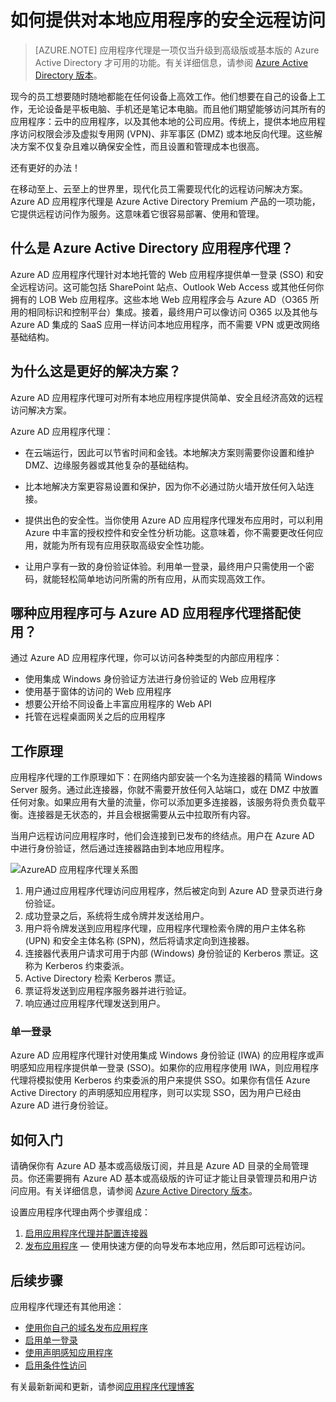 <properties
	pageTitle="如何提供对本地应用的安全远程访问"
	description="介绍如何使用 Azure AD 应用程序代理来提供对本地应用的安全远程访问。"
	services="active-directory"
	documentationCenter=""
	authors="kgremban"
	manager="stevenpo"
	editor=""/>

<tags
	ms.service="active-directory"
	ms.date="05/25/2016"
	wacn.date=""/>

# 如何提供对本地应用程序的安全远程访问

> [AZURE.NOTE] 应用程序代理是一项仅当升级到高级版或基本版的 Azure Active Directory 才可用的功能。有关详细信息，请参阅 [Azure Active Directory 版本](active-directory-editions.md)。

现今的员工想要随时随地都能在任何设备上高效工作。他们想要在自己的设备上工作，无论设备是平板电脑、手机还是笔记本电脑。而且他们期望能够访问其所有的应用程序：云中的应用程序，以及其他本地的公司应用。传统上，提供本地应用程序访问权限会涉及虚拟专用网 (VPN)、非军事区 (DMZ) 或本地反向代理。这些解决方案不仅复杂且难以确保安全性，而且设置和管理成本也很高。

还有更好的办法！

在移动至上、云至上的世界里，现代化员工需要现代化的远程访问解决方案。Azure AD 应用程序代理是 Azure Active Directory Premium 产品的一项功能，它提供远程访问作为服务。这意味着它很容易部署、使用和管理。

## 什么是 Azure Active Directory 应用程序代理？
Azure AD 应用程序代理针对本地托管的 Web 应用程序提供单一登录 (SSO) 和安全远程访问。这可能包括 SharePoint 站点、Outlook Web Access 或其他任何你拥有的 LOB Web 应用程序。这些本地 Web 应用程序会与 Azure AD（O365 所用的相同标识和控制平台）集成。接着，最终用户可以像访问 O365 以及其他与 Azure AD 集成的 SaaS 应用一样访问本地应用程序，而不需要 VPN 或更改网络基础结构。

## 为什么这是更好的解决方案？
Azure AD 应用程序代理可对所有本地应用程序提供简单、安全且经济高效的远程访问解决方案。

Azure AD 应用程序代理：

- 在云端运行，因此可以节省时间和金钱。本地解决方案则需要你设置和维护 DMZ、边缘服务器或其他复杂的基础结构。

- 比本地解决方案更容易设置和保护，因为你不必通过防火墙开放任何入站连接。

- 提供出色的安全性。当你使用 Azure AD 应用程序代理发布应用时，可以利用 Azure 中丰富的授权控件和安全性分析功能。这意味着，你不需要更改任何应用，就能为所有现有应用获取高级安全性功能。

- 让用户享有一致的身份验证体验。利用单一登录，最终用户只需使用一个密码，就能轻松简单地访问所需的所有应用，从而实现高效工作。

## 哪种应用程序可与 Azure AD 应用程序代理搭配使用？
通过 Azure AD 应用程序代理，你可以访问各种类型的内部应用程序：

- 使用集成 Windows 身份验证方法进行身份验证的 Web 应用程序
- 使用基于窗体的访问的 Web 应用程序
- 想要公开给不同设备上丰富应用程序的 Web API
- 托管在远程桌面网关之后的应用程序

## 工作原理
应用程序代理的工作原理如下：在网络内部安装一个名为连接器的精简 Windows Server 服务。通过此连接器，你就不需要开放任何入站端口，或在 DMZ 中放置任何对象。如果应用有大量的流量，你可以添加更多连接器，该服务将负责负载平衡。连接器是无状态的，并且会根据需要从云中拉取所有内容。

当用户远程访问应用程序时，他们会连接到已发布的终结点。用户在 Azure AD 中进行身份验证，然后通过连接器路由到本地应用程序。

 ![AzureAD 应用程序代理关系图](./media/active-directory-appssoaccess-whatis/azureappproxxy.png)

1. 用户通过应用程序代理访问应用程序，然后被定向到 Azure AD 登录页进行身份验证。
2. 成功登录之后，系统将生成令牌并发送给用户。
3. 用户将令牌发送到应用程序代理，应用程序代理检索令牌的用户主体名称 (UPN) 和安全主体名称 (SPN)，然后将请求定向到连接器。
4. 连接器代表用户请求可用于内部 (Windows) 身份验证的 Kerberos 票证。这称为 Kerberos 约束委派。
5. Active Directory 检索 Kerberos 票证。
6. 票证将发送到应用程序服务器并进行验证。
7. 响应通过应用程序代理发送到用户。

### 单一登录
Azure AD 应用程序代理针对使用集成 Windows 身份验证 (IWA) 的应用程序或声明感知应用程序提供单一登录 (SSO)。如果你的应用程序使用 IWA，则应用程序代理将模拟使用 Kerberos 约束委派的用户来提供 SSO。如果你有信任 Azure Active Directory 的声明感知应用程序，则可以实现 SSO，因为用户已经由 Azure AD 进行身份验证。

## 如何入门
请确保你有 Azure AD 基本或高级版订阅，并且是 Azure AD 目录的全局管理员。你还需要拥有 Azure AD 基本或高级版的许可证才能让目录管理员和用户访问应用。有关详细信息，请参阅 [Azure Active Directory 版本](active-directory-editions.md)。

设置应用程序代理由两个步骤组成：

1. [启用应用程序代理并配置连接器](active-directory-application-proxy-enable.md)
2. [发布应用程序](active-directory-application-proxy-publish.md) — 使用快速方便的向导发布本地应用，然后即可远程访问。

## 后续步骤
应用程序代理还有其他用途：

- [使用你自己的域名发布应用程序](active-directory-application-proxy-custom-domains.md)
- [启用单一登录](active-directory-application-proxy-sso-using-kcd.md)
- [使用声明感知应用程序](active-directory-application-proxy-claims-aware-apps.md)
- [启用条件性访问](active-directory-application-proxy-conditional-access.md)

有关最新新闻和更新，请参阅[应用程序代理博客](http://blogs.technet.com/b/applicationproxyblog/)

<!---HONumber=Mooncake_0711_2016-->